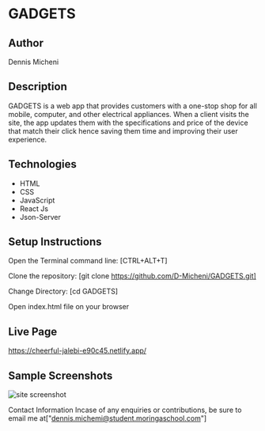 # GADGETS
## Author
Dennis Micheni
## Description
GADGETS is a web app that provides customers with a one-stop shop for all mobile, computer, and other electrical appliances. When a client visits the site, the app updates them with the specifications and price of the device that match their click hence saving them time and improving their user experience.
## Technologies
* HTML
* CSS
* JavaScript
* React Js
* Json-Server
## Setup Instructions
Open the Terminal command line: [CTRL+ALT+T]

Clone the repository: [git clone https://github.com/D-Micheni/GADGETS.git]

Change Directory: [cd GADGETS]

Open index.html file on your browser

## Live Page
https://cheerful-jalebi-e90c45.netlify.app/

## Sample Screenshots
![site screenshot](https://user-images.githubusercontent.com/108609340/194695622-694be34d-0c79-48be-b629-17adfc6e1235.jpeg)

Contact Information
Incase of any enquiries or contributions, be sure to email me at["dennis.michemi@student.moringaschool.com"]





